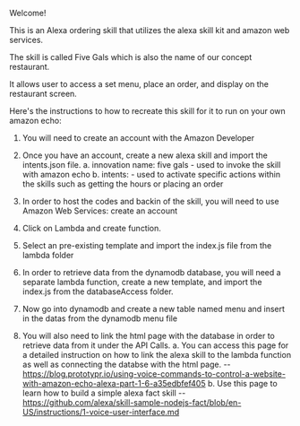 Welcome!

This is an Alexa ordering skill that utilizes the alexa skill kit and amazon web services.

The skill is called Five Gals which is also the name of our concept restaurant.

It allows user to access a set menu, place an order, and display on the restaurant screen.

Here's the instructions to how to recreate this skill for it to run on your own amazon echo:
1. You will need to create an account with the Amazon Developer
2. Once you have an account, create a new alexa skill and import the intents.json file.
a. innovation name: five gals - used to invoke the skill with amazon echo
b. intents: - used to activate specific actions within the skills such as getting the hours or placing an order
3. In order to host the codes and backin of the skill, you will need to use Amazon Web Services: create an account
4. Click on Lambda and create function.
5. Select an pre-existing template and import the index.js file from the lambda folder
6. In order to retrieve data from the dynamodb database, you will need a separate lambda function, create a new template, and import the index.js from the databaseAccess folder.
7. Now go into dynamodb and create a new table named menu and insert in the datas from the dynamodb menu file

8. You will also need to link the html page with the database in order to retrieve data from it under the API Calls.
a. You can access this page for a detailed instruction on how to link the alexa skill to the lambda function as well as connecting the        databse with the html page. -- https://blog.prototypr.io/using-voice-commands-to-control-a-website-with-amazon-echo-alexa-part-1-6-a35edbfef405
b. Use this page to learn how to build a simple alexa fact skill -- https://github.com/alexa/skill-sample-nodejs-fact/blob/en-US/instructions/1-voice-user-interface.md
  

